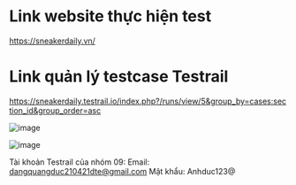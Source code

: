 # Link website thực hiện test
https://sneakerdaily.vn/
# Link quản lý testcase Testrail
https://sneakerdaily.testrail.io/index.php?/runs/view/5&group_by=cases:section_id&group_order=asc

![image](https://github.com/user-attachments/assets/f4f7230e-86d6-45d8-8e2d-e9e0381bbef0)

![image](https://github.com/user-attachments/assets/82b93215-33f7-40f1-aff6-8dbc40cb37ee)


Tài khoản Testrail của nhóm 09:
Email: dangquangduc210421dte@gmail.com
Mật khẩu: Anhduc123@


